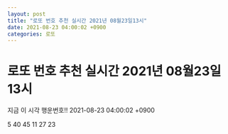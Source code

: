 ```yaml
---
layout: post
title: "로또 번호 추천 실시간 2021년 08월23일13시"
date: 2021-08-23 04:00:02 +0900
categories: 로또
---
```


# 로또 번호 추천 실시간 2021년 08월23일13시

지금 이 시각 행운번호!! 2021-08-23 04:00:02 +0900

 5  40  45  11  27  23 

